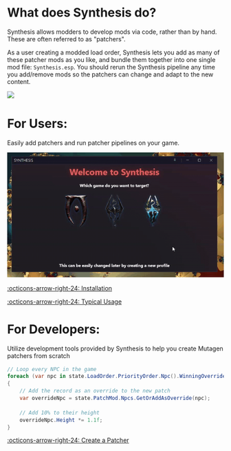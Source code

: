 # What does Synthesis do?
Synthesis allows modders to develop mods via code, rather than by hand.  These are often referred to as "patchers".

As a user creating a modded load order, Synthesis lets you add as many of these patcher mods as you like, and bundle them together into one single mod file: `Synthesis.esp`.  You should rerun the Synthesis pipeline any time you add/remove mods so the patchers can change and adapt to the new content.

[![](https://discordapp.com/api/guilds/759302581448474626/widget.png)](https://discord.gg/53KMEsW)

# For Users:
Easily add patchers and run patcher pipelines on your game.  

![Showcase](images/showcase.gif)

[:octicons-arrow-right-24: Installation](Installation.md)

[:octicons-arrow-right-24: Typical Usage](https://github.com/Mutagen-Modding/Synthesis/wiki/Typical-Usage)

# For Developers:
Utilize development tools provided by Synthesis to help you create Mutagen patchers from scratch

```cs
// Loop every NPC in the game
foreach (var npc in state.LoadOrder.PriorityOrder.Npc().WinningOverrides())
{
    // Add the record as an override to the new patch
    var overrideNpc = state.PatchMod.Npcs.GetOrAddAsOverride(npc);
	
	// Add 10% to their height
    overrideNpc.Height *= 1.1f;
}
```

[:octicons-arrow-right-24: Create a Patcher](https://github.com/Mutagen-Modding/Synthesis/wiki/dev/Create-A-Patcher)